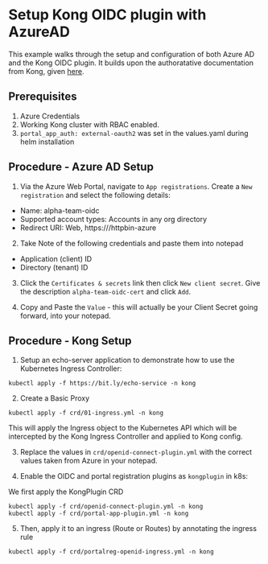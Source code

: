 Setup Kong OIDC plugin with AzureAD
===========================================================

This example walks through the setup and configuration of both Azure AD and the Kong OIDC plugin.  It builds upon the authoratative documentation from Kong, given [here](https://docs.konghq.com/gateway/latest/developer-portal/administration/application-registration/azure-oidc-config/#main).

## Prerequisites
1. Azure Credentials
2. Working Kong cluster with RBAC enabled.
3. `portal_app_auth: external-oauth2` was set in the values.yaml during helm installation

## Procedure - Azure AD Setup

1. Via the Azure Web Portal, navigate to `App registrations`.  Create a `New registration` and select the following details:

* Name: alpha-team-oidc
* Supported account types: Accounts in any org directory
*  Redirect URI: Web, https://<kong-proxy-hostname>/httpbin-azure

2. Take Note of the following credentials and paste them into notepad

* Application (client) ID
* Directory (tenant) ID

3. Click the `Certificates & secrets` link then click `New client secret`.  Give the description `alpha-team-oidc-cert` and click `Add`.

4. Copy and Paste the `Value` - this will actually be your Client Secret going forward, into your notepad.

## Procedure - Kong Setup

1. Setup an echo-server application to demonstrate how to use the Kubernetes Ingress Controller:

```
kubectl apply -f https://bit.ly/echo-service -n kong
```

2. Create a Basic Proxy

```
kubectl apply -f crd/01-ingress.yml -n kong
```

This will apply the Ingress object to the Kubernetes API which will be intercepted by the Kong Ingress Controller and applied to Kong config.

3. Replace the values in `crd/openid-connect-plugin.yml` with the correct values taken from Azure in your notepad.

4. Enable the OIDC and portal registration plugins as `kongplugin` in k8s:

We first apply the KongPlugin CRD

```
kubectl apply -f crd/openid-connect-plugin.yml -n kong
kubectl apply -f crd/portal-app-plugin.yml -n kong
```

5. Then, apply it to an ingress (Route or Routes) by annotating the ingress rule

```
kubectl apply -f crd/portalreg-openid-ingress.yml -n kong
```
